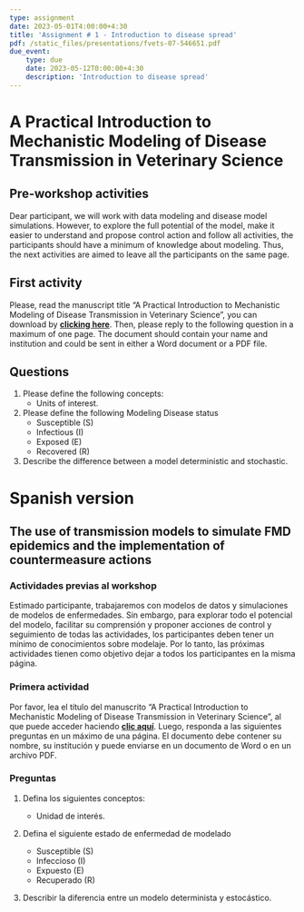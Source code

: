 ```yaml
---
type: assignment
date: 2023-05-01T4:00:00+4:30
title: 'Assignment # 1 - Introduction to disease spread'
pdf: /static_files/presentations/fvets-07-546651.pdf
due_event: 
    type: due
    date: 2023-05-12T0:00:00+4:30
    description: 'Introduction to disease spread'
---
```

# A Practical Introduction to Mechanistic Modeling of Disease Transmission in Veterinary Science

## **Pre-workshop activities**
Dear participant, we will work with data modeling and disease model simulations. However, to explore the full potential of the model, make it easier to understand and propose control action and follow all activities, the participants should have a minimum of knowledge about modeling. Thus, the next activities are aimed to leave all the participants on the same page. 

## **First activity**
Please, read the manuscript title “A Practical Introduction to Mechanistic Modeling of Disease Transmission in Veterinary Science”, you can download by [**clicking here**](https://www.frontiersin.org/articles/10.3389/fvets.2020.546651/full).
Then, please reply to the following question in a maximum of one page.  The document should contain your name and institution and could be sent in either a Word document or a PDF file. 

## **Questions**
1. Please define the following concepts:
    * Units of interest.
2. Please define the following Modeling Disease status
    * Susceptible (S)
    * Infectious (I)
    * Exposed (E)
    * Recovered (R) 
3. Describe the difference between a model deterministic and stochastic.


# Spanish version 


## The use of transmission models to simulate FMD epidemics and the implementation of countermeasure actions

### Actividades previas al workshop
Estimado participante, trabajaremos con modelos de datos y simulaciones de modelos de
enfermedades. Sin embargo, para explorar todo el potencial del modelo, facilitar su
comprensión y proponer acciones de control y seguimiento de todas las actividades, los
participantes deben tener un mínimo de conocimientos sobre modelaje. Por lo tanto, las
próximas actividades tienen como objetivo dejar a todos los participantes en la misma
página.
### Primera actividad
Por favor, lea el título del manuscrito “A Practical Introduction to Mechanistic Modeling of Disease Transmission in Veterinary Science”, al que puede acceder
haciendo [**clic aquí**](https://www.frontiersin.org/articles/10.3389/fvets.2020.546651/full).
Luego, responda a las siguientes preguntas en un máximo de una página. El documento
debe contener su nombre, su institución y puede enviarse en un documento de Word o en
un archivo PDF.
### Preguntas
1. Defina los siguientes conceptos:
    * Unidad de interés.
2. Defina el siguiente estado de enfermedad de modelado
    * Susceptible (S)
    * Infeccioso (I)
    * Expuesto (E)
    * Recuperado (R)

3. Describir la diferencia entre un modelo determinista y estocástico.